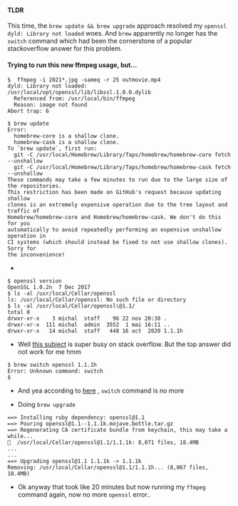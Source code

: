 

#### TLDR
This time, the `brew update && brew upgrade` approach resolved my `openssl`  `dyld: Library not loaded` woes. And `brew` apparently no longer has the `switch` command which had been the cornerstone of a popular stackoverflow answer for this problem.


#### Trying to run this new ffmpeg usage, but...

```
$  ffmpeg -i 2021*.jpg -sameq -r 25 outmovie.mp4
dyld: Library not loaded: /usr/local/opt/openssl/lib/libssl.1.0.0.dylib
  Referenced from: /usr/local/bin/ffmpeg
  Reason: image not found
Abort trap: 6

```

```
$ brew update
Error:
  homebrew-core is a shallow clone.
  homebrew-cask is a shallow clone.
To `brew update`, first run:
  git -C /usr/local/Homebrew/Library/Taps/homebrew/homebrew-core fetch --unshallow
  git -C /usr/local/Homebrew/Library/Taps/homebrew/homebrew-cask fetch --unshallow
These commands may take a few minutes to run due to the large size of the repositories.
This restriction has been made on GitHub's request because updating shallow
clones is an extremely expensive operation due to the tree layout and traffic of
Homebrew/homebrew-core and Homebrew/homebrew-cask. We don't do this for you
automatically to avoid repeatedly performing an expensive unshallow operation in
CI systems (which should instead be fixed to not use shallow clones). Sorry for
the inconvenience!
```

*
```
$ openssl version
OpenSSL 1.0.2n  7 Dec 2017
$ ls -al /usr/local/Cellar/openssl
ls: /usr/local/Cellar/openssl: No such file or directory
$ ls -al /usr/local/Cellar/openssl\@1.1/
total 0
drwxr-xr-x    3 michal  staff    96 22 nov 20:38 .
drwxr-xr-x  111 michal  admin  3552  1 mai 16:11 ..
drwxr-xr-x   14 michal  staff   448 16 oct  2020 1.1.1h
```
* Well [this subject](https://stackoverflow.com/questions/59006602/dyld-library-not-loaded-usr-local-opt-openssl-lib-libssl-1-0-0-dylib)  is super busy on stack overflow. But the top answer did not work for me hmm
```
$ brew switch openssl 1.1.1h
Error: Unknown command: switch
$
```
* And yea according to [here]()  , `switch` command is no more

* Doing `brew upgrade`

```
==> Installing ruby dependency: openssl@1.1
==> Pouring openssl@1.1--1.1.1k.mojave.bottle.tar.gz
==> Regenerating CA certificate bundle from keychain, this may take a while...
🍺  /usr/local/Cellar/openssl@1.1/1.1.1k: 8,071 files, 18.4MB
...
...
==> Upgrading openssl@1.1 1.1.1k -> 1.1.1k
Removing: /usr/local/Cellar/openssl@1.1/1.1.1h... (8,067 files, 18.4MB)
```
* Ok anyway that took like 20 minutes but now running my `ffmpeg` command again, now no more `openssl` error..
